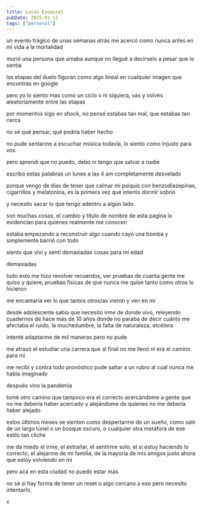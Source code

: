 ```yaml
---
title: Lucas Ezequiel
pubDate: 2025-01-13
tags: ["personal"]
---
```


un evento trágico de unas semanas atrás me acercó como nunca antes en mi vida a la mortalidad

murió una persona que amaba aunque no llegué a decirselo a pesar que lo sentía 

las etapas del duelo figuran como algo lineal en cualquier imagen que encontrás en google

pero yo lo siento mas como un ciclo o ni siquiera, vas y volvés aleatoriamente entre las etapas

por momentos sigo en shock, no pensé estabas tan mal, que estabas tan cerca

no sé qué pensar, qué podría haber hecho

no pude sentarme a escuchar música todavía, lo siento como injusto para vos

pero aprendí que no puedo, debo ni tengo que salvar a nadie

escribo estas palabras un lunes a las 4 am completamente desvelado

porque vengo de días de tener que calmar mi psiquis con benzodiazepinas, cigarrillos y melatonina, es la primera vez que intento dormir sobrio

y necesito sacar lo que tengo adentro a algún lado

son muchas cosas, el cambio y titulo de nombre de esta pagina lo evidencian para quienes realmente me conocen

estaba empezando a reconstruir algo cuando cayó una bomba y simplemente barrió con todo

siento que viví y sentí demasiadas cosas para mi edad

demasiadas

todo esto me hizo revolver recuerdos, ver pruebas de cuanta gente me quiso y quiere, pruebas físicas de que nunca me quise tanto como otros lo hicieron

me encantaría ver lo que tantos otros/as vieron y ven en mi

desde adolescente sabía que necesito irme de donde vivo, releyendo cuadernos de hace más de 10 años donde no paraba de decir cuánto me afectaba el ruido, la muchedumbre, la falta de naturaleza, etcétera

intenté adaptarme de mil maneras pero no pude

me atrasó el estudiar una carrera que al final no me llenó ni era el camino para mi

me recibí y contra todo pronóstico pude saltar a un rubro al cual nunca me había imaginado

después vino la pandemia

tomé otro camino que tampoco era el correcto acercándome a gente que no me debería haber acercado y alejándome de quienes no me debería haber alejado

estos últimos meses se sienten como despertarme de un sueño, como salir de un largo túnel o un bosque oscuro, o cualquier otra metáfora de ese estilo tan cliche

me da miedo el irme, el extrañar, el sentirme solo, el si estoy haciendo lo correcto, el alejarme de mi familia, de la mayoría de mis amigos justo ahora que estoy volviendo en mi

pero acá en esta ciudad no puedo estar más

no sé si hay forma de tener un reset o algo cercano a eso pero necesito intentarlo,

x